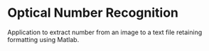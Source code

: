 # Optical Number Recognition
Application to extract number from an image to a text file retaining formatting using Matlab.
